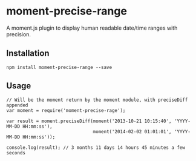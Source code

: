 # moment-precise-range

A moment.js plugin to display human readable date/time ranges with precision.

## Installation

```
npm install moment-precise-range --save
```

## Usage

```
// Will be the moment return by the moment module, with preciseDiff appended
var moment = require('moment-precise-rage');

var result = moment.preciseDiff(moment('2013-10-21 10:15:40', 'YYYY-MM-DD HH:mm:ss'),
                                moment('2014-02-02 01:01:01', 'YYYY-MM-DD HH:mm:ss'));

console.log(result); // 3 months 11 days 14 hours 45 minutes a few seconds
```
